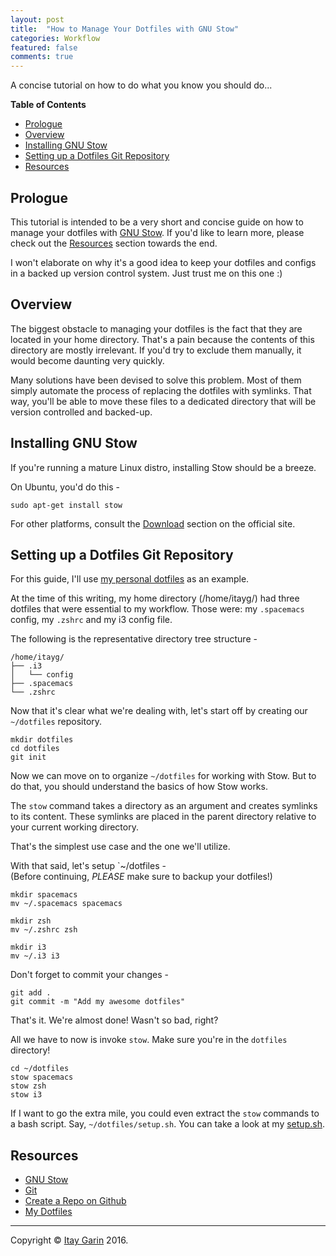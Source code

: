 ```yaml
---
layout: post
title:  "How to Manage Your Dotfiles with GNU Stow"
categories: Workflow
featured: false
comments: true
---
```


A concise tutorial on how to do what you know you should do...

<!--more-->

<!-- markdown-toc start - Don't edit this section. Run M-x markdown-toc-generate-toc again -->
**Table of Contents**

- [Prologue](#prologue)
- [Overview](#overview)
- [Installing GNU Stow](#installing-gnu-stow)
- [Setting up a Dotfiles Git Repository](#setting-up-a-dotfiles-git-repository)
- [Resources](#resources)

<!-- markdown-toc end -->

## Prologue 

This tutorial is intended to be a very short and concise guide on how to manage your dotfiles with [GNU Stow](https://www.gnu.org/software/stow/).
If you'd like to learn more, please check out the [Resources](#resources) section towards the end.

I won't elaborate on why it's a good idea to keep your dotfiles and configs in a 
backed up version control system. Just trust me on this one :)

## Overview

The biggest obstacle to managing your dotfiles is the fact that they are located in your home directory.
That's a pain because the contents of this directory are mostly irrelevant.
If you'd try to exclude them manually, it would become daunting very quickly.

Many solutions have been devised to solve this problem.
Most of them simply automate the process of replacing the dotfiles with symlinks.
That way, you'll be able to move these files to a dedicated directory that
will be version controlled and backed-up.

## Installing GNU Stow

If you're running a mature Linux distro, installing Stow should be a breeze.

On Ubuntu, you'd do this - 

```shell
sudo apt-get install stow
```

For other platforms, consult the [Download](https://www.gnu.org/software/stow#download) section on the official site.

## Setting up a Dotfiles Git Repository

For this guide, I'll use [my personal dotfiles](https://github.com/ItayGarin/dotfiles) as an example.

At the time of this writing, my home directory (/home/itayg/) had three dotfiles that were essential to my workflow.
Those were: my `.spacemacs` config, my `.zshrc` and my i3 config file.

The following is the representative directory tree structure -

```
/home/itayg/
├── .i3
│   └── config
├── .spacemacs
└── .zshrc
```

Now that it's clear what we're dealing with, let's start off by creating our `~/dotfiles` repository.

```shell
mkdir dotfiles
cd dotfiles
git init
```

Now we can move on to organize `~/dotfiles` for working with Stow.
But to do that, you should understand the basics of how Stow works.

The `stow` command takes a directory as an argument and creates symlinks to its content.
These symlinks are placed in the parent directory relative to your current working directory.

That's the simplest use case and the one we'll utilize.

With that said, let's setup `~/dotfiles -   
(Before continuing, *PLEASE* make sure to backup your dotfiles!)

```shell
mkdir spacemacs
mv ~/.spacemacs spacemacs

mkdir zsh
mv ~/.zshrc zsh

mkdir i3
mv ~/.i3 i3
```

Don't forget to commit your changes - 

```shell
git add .
git commit -m "Add my awesome dotfiles"
```

That's it. We're almost done!
Wasn't so bad, right?

All we have to now is invoke `stow`.
Make sure you're in the `dotfiles` directory!

```shell
cd ~/dotfiles
stow spacemacs
stow zsh
stow i3
```

If I want to go the extra mile, you could even extract the `stow` commands
to a bash script. Say, `~/dotfiles/setup.sh`.
You can take a look at my [setup.sh](https://github.com/ItayGarin/dotfiles/blob/afb7466d85c39f3095c35d522613e4c3f965bdfa/setup.sh).

## Resources

* [GNU Stow](https://www.gnu.org/software/stow/)
* [Git](https://git-scm.com/)
* [Create a Repo on Github](https://help.github.com/articles/create-a-repo/)
* [My Dotfiles](https://github.com/ItayGarin/dotfiles)

***

Copyright © [Itay Garin](http://www.garin.io/) 2016.
